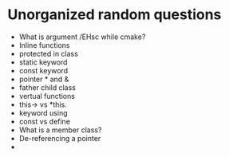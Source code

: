 # Unorganized random questions

-   What is argument /EHsc while cmake?
-   Inline functions
-   protected in class
-   static keyword
-   const keyword
-   pointer \* and &
-   father child class
-   vertual functions
-   this-> vs \*this.
-   keyword using
-   const vs define
-   What is a member class?
-   De-referencing a pointer
-
